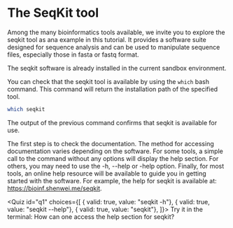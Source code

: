 <script>
import Quiz from "components/Quiz.svelte";
import Execute from "components/Execute.svelte";
</script>

# The SeqKit tool

Among the many bioinformatics tools available, we invite you to explore the seqkit tool as ana example in this tutorial.  It provides a software suite designed for sequence analysis and can be used to manipulate sequence files, especially those in fasta or fastq format.

The seqkit software is already installed in the current sandbox environment.

You can check that the seqkit tool is available by using the `which` bash command. This command will return the installation path of the specified tool.

```bash
which seqkit
```
The output of the previous command confirms that seqkit is available for use.


The first step is to check the documentation. The method for accessing documentation varies depending on the software. For some tools, a simple call to the command without any options will display the help section. For others, you may need to use the -h, --help or -help option. Finally, for most tools, an online help resource will be available to guide you in getting started with the software. For example, the help for seqkit is available at: https://bioinf.shenwei.me/seqkit.

<Quiz id="q1" choices={[
         { valid: true, value: "seqkit -h"},
         { valid: true, value: "seqkit --help"},
         { valid: true, value: "seqkit"},
]}>
        <span slot="prompt">
	Try it in the terminal: How can one access the help section for seqkit?
        </span>
</Quiz>


